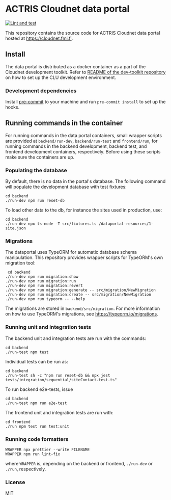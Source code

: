 # ACTRIS Cloudnet data portal

[![Lint and test](https://github.com/actris-cloudnet/dataportal/actions/workflows/test.yml/badge.svg)](https://github.com/actris-cloudnet/dataportal/actions/workflows/test.yml)

This repository contains the source code for ACTRIS Cloudnet data portal hosted at https://cloudnet.fmi.fi.

## Install

The data portal is distributed as a docker container as a part of the Cloudnet development toolkit.
Refer to [README of the dev-toolkit repository](https://github.com/actris-cloudnet/dev-toolkit/)
on how to set up the CLU development environment.

### Development dependencies

Install [pre-commit](https://pre-commit.com/#install) to your machine and run `pre-commit install` to set up the hooks.

## Running commands in the container

For running commands in the data portal containers, small wrapper scripts are provided at `backend/run-dev`, `backend/run-test` and `frontend/run`,
for running commands in the backend development, backend test, and frontend development containers, respectively.
Before using these scripts make sure the containers are up.

### Populating the database

By default, there is no data in the portal's database. The following command will populate the development
database with test fixtures:

    cd backend
    ./run-dev npm run reset-db

To load other data to the db, for instance the sites used in production, use:

    cd backend
    ./run-dev npx ts-node -T src/fixtures.ts /dataportal-resources/1-site.json

### Migrations

The dataportal uses TypeORM for automatic database schema manipulation. This repository provides wrapper scripts for TypeORM's own migration tool:

     cd backend
    ./run-dev npm run migration:show
    ./run-dev npm run migration:run
    ./run-dev npm run migration:revert
    ./run-dev npm run migration:generate -- src/migration/NewMigration
    ./run-dev npm run migration:create -- src/migration/NewMigration
    ./run-dev npm run typeorm -- --help

The migrations are stored in `backend/src/migration`. For more information on how to use TypeORM's migrations, see <https://typeorm.io/migrations>.

### Running unit and integration tests

The backend unit and integration tests are run with the commands:

    cd backend
    ./run-test npm test

Individual tests can be run as:

    cd backend
    ./run-test sh -c "npm run reset-db && npx jest tests/integration/sequential/siteContact.test.ts"

To run backend e2e-tests, issue

    cd backend
    ./run-test npm run e2e-test

The frontend unit and integration tests are run with:

    cd frontend
    ./run npm test run test:unit

### Running code formatters

    WRAPPER npx prettier --write FILENAME
    WRAPPER npm run lint-fix

where `WRAPPER` is, depending on the backend or frontend, `./run-dev` or `./run`, respectively.

### License

MIT
